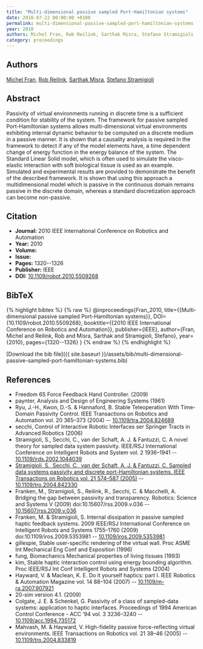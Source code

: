 ```yaml
---
title: "Multi-dimensional passive sampled Port-Hamiltonian systems"
date: 2010-07-22 00:00:00 +0100
permalink: multi-dimensional-passive-sampled-port-hamiltonian-systems
year: 2010
authors: Michel Fran, Rob Reilink, Sarthak Misra, Stefano Stramigioli
category: proceedings
---
```

 
## Authors
[Michel Fran](authors/michel-fran), [Rob Reilink](authors/rob-reilink), [Sarthak Misra](authors/sarthak-misra), [Stefano Stramigioli](authors/stefano-stramigioli)
 
## Abstract
Passivity of virtual environments running in discrete time is a sufficient condition for stability of the system. The framework for passive sampled Port-Hamiltonian systems allows multi-dimensional virtual environments exhibiting internal dynamic behavior to be computed on a discrete medium in a passive manner. It is shown that a causality analysis is required in the framework to detect if any of the model elements have, a time dependent change of energy function in the energy balance of the system. The Standard Linear Solid model, which is often used to simulate the visco-elastic interaction with soft biological tissue is used as an example. Simulated and experimental results are provided to demonstrate the benefit of the described framework. It is shown that using this approach a multidimensional model which is passive in the continuous domain remains passive in the discrete domain, whereas a standard discretization approach can become non-passive.
 
## Citation
- **Journal:** 2010 IEEE International Conference on Robotics and Automation
- **Year:** 2010
- **Volume:** 
- **Issue:** 
- **Pages:** 1320--1326
- **Publisher:** IEEE
- **DOI:** [10.1109/robot.2010.5509268](https://doi.org/10.1109/robot.2010.5509268)
 
## BibTeX
{% highlight bibtex %}
{% raw %}
@inproceedings{Fran_2010,
  title={{Multi-dimensional passive sampled Port-Hamiltonian systems}},
  DOI={10.1109/robot.2010.5509268},
  booktitle={{2010 IEEE International Conference on Robotics and Automation}},
  publisher={IEEE},
  author={Fran, Michel and Reilink, Rob and Misra, Sarthak and Stramigioli, Stefano},
  year={2010},
  pages={1320--1326}
}
{% endraw %}
{% endhighlight %}
 
[Download the bib file]({{ site.baseurl }}/assets/bib/multi-dimensional-passive-sampled-port-hamiltonian-systems.bib)
 
## References
- Freedom 6S Force Feedback Hand Controller. (2009)
- paynter, Analysis and Design of Engineering Systems (1961)
- Ryu, J.-H., Kwon, D.-S. & Hannaford, B. Stable Teleoperation With Time-Domain Passivity Control. IEEE Transactions on Robotics and Automation vol. 20 365–373 (2004) -- [10.1109/tra.2004.824689](https://doi.org/10.1109/tra.2004.824689)
- secchi, Control of Interactive Robotic Interfaces ser Springer Tracts in Advanced Robotics (2006)
- Stramigioli, S., Secchi, C., van der Schaft, A. J. & Fantuzzi, C. A novel theory for sampled data system passivity. IEEE/RSJ International Conference on Intelligent Robots and System vol. 2 1936–1941 -- [10.1109/irds.2002.1044039](https://doi.org/10.1109/irds.2002.1044039)
- [Stramigioli, S., Secchi, C., van der Schaft, A. J. & Fantuzzi, C. Sampled data systems passivity and discrete port-Hamiltonian systems. IEEE Transactions on Robotics vol. 21 574–587 (2005)](sampled-data-systems-passivity-and-discrete-port-hamiltonian-systems) -- [10.1109/tro.2004.842330](https://doi.org/10.1109/tro.2004.842330)
- Franken, M., Stramigioli, S., Reilink, R., Secchi, C. & Macchelli, A. Bridging the gap between passivity and transparency. Robotics: Science and Systems V (2009) doi:10.15607/rss.2009.v.036 -- [10.15607/rss.2009.v.036](https://doi.org/10.15607/rss.2009.v.036)
- Franken, M. & Stramigioli, S. Internal dissipation in passive sampled haptic feedback systems. 2009 IEEE/RSJ International Conference on Intelligent Robots and Systems 1755–1760 (2009) doi:10.1109/iros.2009.5353981 -- [10.1109/iros.2009.5353981](https://doi.org/10.1109/iros.2009.5353981)
- gillespie, Stable user-specific rendering of the virtual wall. Proc ASME Int Mechanical Eng Conf and Exposition (1996)
- fung, Biomechanics Mechanical properties of living tissues (1993)
- kim, Stable haptic interaction control using energy bounding algorithm. Proc IEEE/RSJ Int Conf Intelligent Robots and Systems (2004)
- Hayward, V. & Maclean, K. E. Do it yourself haptics: part I. IEEE Robotics &amp; Automation Magazine vol. 14 88–104 (2007) -- [10.1109/m-ra.2007.907921](https://doi.org/10.1109/m-ra.2007.907921)
- 20-sim version 4.1. (2009)
- Colgate, J. E. & Schenkel, G. Passivity of a class of sampled-data systems: application to haptic interfaces. Proceedings of 1994 American Control Conference - ACC ’94 vol. 3 3236–3240 -- [10.1109/acc.1994.735172](https://doi.org/10.1109/acc.1994.735172)
- Mahvash, M. & Hayward, V. High-fidelity passive force-reflecting virtual environments. IEEE Transactions on Robotics vol. 21 38–46 (2005) -- [10.1109/tro.2004.833819](https://doi.org/10.1109/tro.2004.833819)

